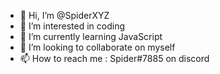 - 👋 Hi, I’m @SpiderXYZ
- 👀 I’m interested in coding
- 🌱 I’m currently learning JavaScript
- 💞️ I’m looking to collaborate on myself
- 📫 How to reach me : Spider#7885 on discord

<!---
SpiderXYZ/SpiderXYZ is a ✨ special ✨ repository because its `README.md` (this file) appears on your GitHub profile.
You can click the Preview link to take a look at your changes.
--->
